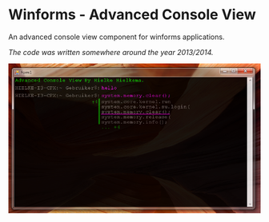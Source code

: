 # Winforms - Advanced Console View
An advanced console view component for winforms applications.

*The code was written somewhere around the year 2013/2014.*

![screenshot](img\screenshot.png)